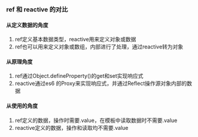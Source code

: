 ### ref 和 reactive 的对比

#### 从定义数据的角度
1. ref定义基本数据类型，reactive用来定义对象或数据
2. ref也可以用来定义对象或数组，内部进行了处理，通过reactive转为对象

#### 从原理角度
1. ref通过Object.defineProperty()的get和set实现响应式
2. reactive通过es6 的Proxy来实现响应式，并通过Reflect操作源对象内部的数据

#### 从使用的角度
1. ref定义的数据，操作时需要.value，在模板中读取数据时不需要.value
2. reactive定义的数据，操作和读取均不需要.value
